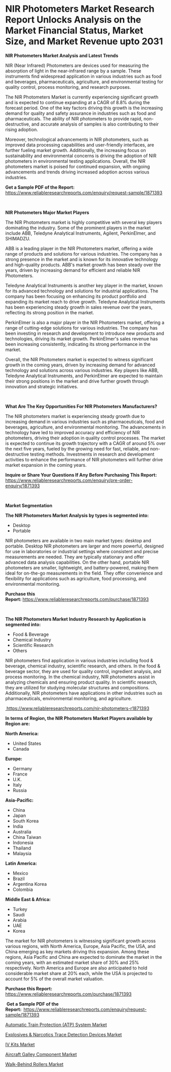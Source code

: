 <p><h1>NIR Photometers Market Research Report Unlocks Analysis on the Market Financial Status, Market Size, and Market Revenue upto 2031</h1></p><p><strong>NIR Photometers Market Analysis and Latest Trends</strong></p>
<p><p>NIR (Near Infrared) Photometers are devices used for measuring the absorption of light in the near-infrared range by a sample. These instruments find widespread application in various industries such as food and beverages, pharmaceuticals, agriculture, and environmental testing for quality control, process monitoring, and research purposes.</p><p>The NIR Photometers Market is currently experiencing significant growth and is expected to continue expanding at a CAGR of 8.8% during the forecast period. One of the key factors driving this growth is the increasing demand for quality and safety assurance in industries such as food and pharmaceuticals. The ability of NIR photometers to provide rapid, non-destructive, and accurate analysis of samples is also contributing to their rising adoption.</p><p>Moreover, technological advancements in NIR photometers, such as improved data processing capabilities and user-friendly interfaces, are further fueling market growth. Additionally, the increasing focus on sustainability and environmental concerns is driving the adoption of NIR photometers in environmental testing applications. Overall, the NIR photometers market is poised for continued expansion, with ongoing advancements and trends driving increased adoption across various industries.</p></p>
<p><strong>Get a Sample PDF of the Report:&nbsp;</strong> <a href="https://www.reliableresearchreports.com/enquiry/request-sample/1871393">https://www.reliableresearchreports.com/enquiry/request-sample/1871393</a></p>
<p>&nbsp;</p>
<p><strong>NIR Photometers Major Market Players</strong></p>
<p><p>The NIR Photometers market is highly competitive with several key players dominating the industry. Some of the prominent players in the market include ABB, Teledyne Analytical Instruments, Agilent, PerkinElmer, and SHIMADZU.</p><p>ABB is a leading player in the NIR Photometers market, offering a wide range of products and solutions for various industries. The company has a strong presence in the market and is known for its innovative technology and high-quality products. ABB's market growth has been steady over the years, driven by increasing demand for efficient and reliable NIR Photometers.</p><p>Teledyne Analytical Instruments is another key player in the market, known for its advanced technology and solutions for industrial applications. The company has been focusing on enhancing its product portfolio and expanding its market reach to drive growth. Teledyne Analytical Instruments has been experiencing steady growth in sales revenue over the years, reflecting its strong position in the market.</p><p>PerkinElmer is also a major player in the NIR Photometers market, offering a range of cutting-edge solutions for various industries. The company has been investing in research and development to introduce new products and technologies, driving its market growth. PerkinElmer's sales revenue has been increasing consistently, indicating its strong performance in the market.</p><p>Overall, the NIR Photometers market is expected to witness significant growth in the coming years, driven by increasing demand for advanced technology and solutions across various industries. Key players like ABB, Teledyne Analytical Instruments, and PerkinElmer are expected to maintain their strong positions in the market and drive further growth through innovation and strategic initiatives.</p></p>
<p>&nbsp;</p>
<p><strong>What Are The Key Opportunities For NIR Photometers Manufacturers?</strong></p>
<p><p>The NIR photometers market is experiencing steady growth due to increasing demand in various industries such as pharmaceuticals, food and beverages, agriculture, and environmental monitoring. The advancements in technology have led to improved accuracy and efficiency of NIR photometers, driving their adoption in quality control processes. The market is expected to continue its growth trajectory with a CAGR of around 5% over the next five years, fueled by the growing need for fast, reliable, and non-destructive testing methods. Investments in research and development activities to enhance the performance of NIR photometers will further drive market expansion in the coming years.</p></p>
<p><strong>Inquire or Share Your Questions If Any Before Purchasing This Report:</strong> <a href="https://www.reliableresearchreports.com/enquiry/pre-order-enquiry/1871393">https://www.reliableresearchreports.com/enquiry/pre-order-enquiry/1871393</a></p>
<p>&nbsp;</p>
<p><strong>Market Segmentation</strong></p>
<p><strong>The NIR Photometers Market Analysis by types is segmented into:</strong></p>
<p><ul><li>Desktop</li><li>Portable</li></ul></p>
<p><p>NIR photometers are available in two main market types: desktop and portable. Desktop NIR photometers are larger and more powerful, designed for use in laboratories or industrial settings where consistent and precise measurements are needed. They are typically stationary and offer advanced data analysis capabilities. On the other hand, portable NIR photometers are smaller, lightweight, and battery-powered, making them ideal for on-the-go measurements in the field. They offer convenience and flexibility for applications such as agriculture, food processing, and environmental monitoring.</p></p>
<p><strong>Purchase this Report:&nbsp;</strong><a href="https://www.reliableresearchreports.com/purchase/1871393">https://www.reliableresearchreports.com/purchase/1871393</a></p>
<p>&nbsp;</p>
<p><strong>The NIR Photometers Market Industry Research by Application is segmented into:</strong></p>
<p><ul><li>Food & Beverage</li><li>Chemical Industry</li><li>Scientific Research</li><li>Others</li></ul></p>
<p><p>NIR photometers find application in various industries including food & beverage, chemical industry, scientific research, and others. In the food & beverage sector, they are used for quality control, ingredient analysis, and process monitoring. In the chemical industry, NIR photometers assist in analyzing chemicals and ensuring product quality. In scientific research, they are utilized for studying molecular structures and compositions. Additionally, NIR photometers have applications in other industries such as pharmaceuticals, environmental monitoring, and agriculture.</p></p>
<p><a href="https://www.reliableresearchreports.com/nir-photometers-r1871393">&nbsp;https://www.reliableresearchreports.com/nir-photometers-r1871393</a></p>
<p><strong>In terms of Region, the NIR Photometers Market Players available by Region are:</strong></p>
<p>
    <p> <strong> North America: </strong>
        <ul>
            <li>United States</li>
            <li>Canada</li>
        </ul>
        </p> 
    <p> <strong> Europe: </strong>
        <ul>
            <li>Germany</li>
            <li>France</li>
            <li>U.K.</li>
            <li>Italy</li>
            <li>Russia</li>
        </ul>
        </p> 
    <p> <strong> Asia-Pacific: </strong>
        <ul>
            <li>China</li>
            <li>Japan</li>
            <li>South Korea</li>
            <li>India</li>
            <li>Australia</li>
            <li>China Taiwan</li>
            <li>Indonesia</li>
            <li>Thailand</li>
            <li>Malaysia</li>
        </ul>
        </p> 
    <p> <strong> Latin America: </strong>
        <ul>
            <li>Mexico</li>
            <li>Brazil</li>
            <li>Argentina Korea</li>
            <li>Colombia</li>
        </ul>
        </p> 
    <p> <strong> Middle East & Africa: </strong>
        <ul>
            <li>Turkey</li>
            <li>Saudi</li>
            <li>Arabia</li>
            <li>UAE</li>
            <li>Korea</li>
        </ul>
    </p>
    </p>
<p><p>The market for NIR photometers is witnessing significant growth across various regions, with North America, Europe, Asia Pacific, the USA, and China emerging as key markets driving this expansion. Among these regions, Asia Pacific and China are expected to dominate the market in the coming years, with an estimated market share of 30% and 25% respectively. North America and Europe are also anticipated to hold considerable market share at 20% each, while the USA is projected to account for 5% of the overall market valuation.</p></p>
<p><strong>Purchase this Report: </strong><a href="https://www.reliableresearchreports.com/purchase/1871393">https://www.reliableresearchreports.com/purchase/1871393</a></p>
<p>&nbsp;<strong>Get a Sample PDF of the Report:&nbsp;&nbsp;</strong><a href="https://www.reliableresearchreports.com/enquiry/request-sample/1871393">https://www.reliableresearchreports.com/enquiry/request-sample/1871393</a></p>
<p><strong></strong></p>
<p><p><a href="https://github.com/jakobeblake56/Market-Research-Report-List-1/blob/main/automatic-train-protection-atp-system-market.md">Automatic Train Protection (ATP) System Market</a></p><p><a href="https://github.com/julyju69/Market-Research-Report-List-4/blob/main/explosives-narcotics-trace-detection-devices-market.md">Explosives & Narcotics Trace Detection Devices Market</a></p><p><a href="https://issuu.com/reportprime-2/docs/iv-kits-market-size-2030.pptx">IV Kits Market</a></p><p><a href="https://github.com/JosephWillisbXXgf/Market-Research-Report-List-1/blob/main/aircraft-galley-component-market.md">Aircraft Galley Component Market</a></p><p><a href="https://github.com/nathandecarvalho/Market-Research-Report-List-4/blob/main/walk-behind-rollers-market.md">Walk-Behind Rollers Market</a></p></p>